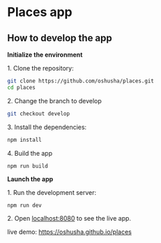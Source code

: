 # Places app

## How to develop the app

**Initialize the environment**

1\. Clone the repository:

```bash
git clone https://github.com/oshusha/places.git
cd places
```

2\. Change the branch to develop
```bash
git checkout develop
```

3\. Install the dependencies:

```bash
npm install
```

4\. Build the app

```
npm run build
```


**Launch the app**

1\. Run the development server:

```bash
npm run dev
```

2\. Open [localhost:8080](http://localhost:8080) to see the live app.


live demo:
https://oshusha.github.io/places

